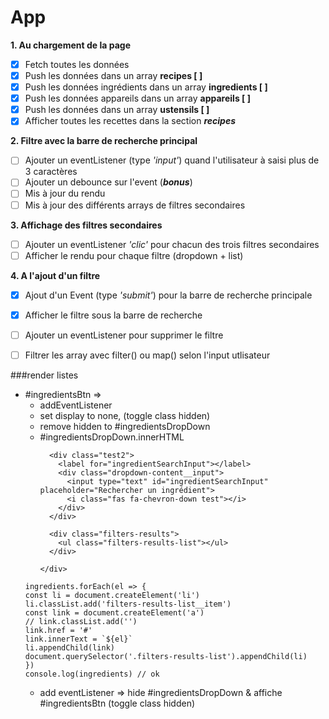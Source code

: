 # App

**1. Au chargement de la page**
- [x] Fetch toutes les données
- [x] Push les données dans un array **recipes [ ]**
- [x] Push les données ingrédients dans un array **ingredients [ ]**
- [x] Push les données appareils dans un array **appareils [ ]**
- [x] Push les données dans un array **ustensils [ ]**
- [x] Afficher toutes les recettes dans la section ***recipes***

**2. Filtre avec la barre de recherche principal**
- [ ] Ajouter un eventListener (type *'input'*) quand l'utilisateur à saisi plus de 3 caractères
- [ ] Ajouter un debounce sur l'event (***bonus***)
- [ ] Mis à jour du rendu
- [ ] Mis à jour des différents arrays de filtres secondaires

**3. Affichage des filtres secondaires**
- [ ] Ajouter un eventListener *'clic'* pour chacun des trois filtres secondaires
- [ ] Afficher le rendu pour chaque filtre (dropdown + list)

**4. A l'ajout d'un filtre**
- [x] Ajout d'un Event (type *'submit'*) pour la barre de recherche principale
- [x] Afficher le filtre sous la barre de recherche 
- [ ] Ajouter un eventListener pour supprimer le filtre 
- [ ] Filtrer les array avec filter() ou map() selon l'input utlisateur 


###render listes
- \#ingredientsBtn =>
  - addEventListener
  - set display to none, (toggle class hidden)
  - remove hidden to \#ingredientsDropDown
  - \#ingredientsDropDown.innerHTML 
    ```<div id="ingredientsDropDown" class="dropdown-content bg_blue">
      <div class="test2">
        <label for="ingredientSearchInput"></label>
        <div class="dropdown-content__input">
          <input type="text" id="ingredientSearchInput" placeholder="Rechercher un ingrédient">
          <i class="fas fa-chevron-down test"></i>    
        </div>
      </div>
      
      <div class="filters-results">
        <ul class="filters-results-list"></ul>
      </div>
        
    </div>
  ```
  ingredients.forEach(el => {
  const li = document.createElement('li')
  li.classList.add('filters-results-list__item')
  const link = document.createElement('a')
  // link.classList.add('')
  link.href = '#'
  link.innerText = `${el}`
  li.appendChild(link)
  document.querySelector('.filters-results-list').appendChild(li)
  })
  console.log(ingredients) // ok
  ```
  - add eventListener => hide #ingredientsDropDown & affiche #ingredientsBtn (toggle class hidden)
  
